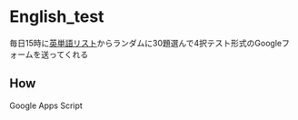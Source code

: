# English_test
毎日15時に[英単語リスト](https://docs.google.com/spreadsheets/d/e/2PACX-1vSFKDXUgwXonljJDVy-N_bW7EdoJS15Z42y8HBa7ITCbKX4kpVmJKECs5q_MWYXIVGg2MetoX3e7tTC/pubhtml?gid=0&single=true)からランダムに30題選んで4択テスト形式のGoogleフォームを送ってくれる



## How
Google Apps Script 
